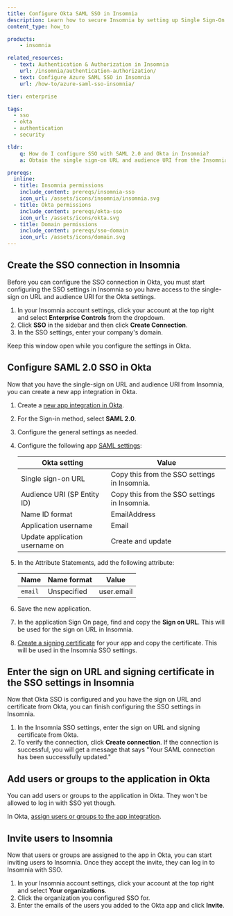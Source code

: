 ```yaml
---
title: Configure Okta SAML SSO in Insomnia
description: Learn how to secure Insomnia by setting up Single Sign-On with Okta.
content_type: how_to

products:
    - insomnia

related_resources:
  - text: Authentication & Authorization in Insomnia
    url: /insomnia/authentication-authorization/
  - text: Configure Azure SAML SSO in Insomnia
    url: /how-to/azure-saml-sso-insomnia/

tier: enterprise

tags:
  - sso
  - okta
  - authentication
  - security

tldr:
    q: How do I configure SSO with SAML 2.0 and Okta in Insomnia?
    a: Obtain the single sign-on URL and audience URI from the Insomnia SSO settings and add them to an application integration in Okta. Copy the sign on URL and signing certificate from Okta and enter those in the Insomnia SSO settings. Finally, add users or groups to the Okta app integration and invite those same users to the Insomnia app.

prereqs:
  inline:
  - title: Insomnia permissions
    include_content: prereqs/insomnia-sso
    icon_url: /assets/icons/insomnia/insomnia.svg
  - title: Okta permissions
    include_content: prereqs/okta-sso
    icon_url: /assets/icons/okta.svg
  - title: Domain permissions
    include_content: prereqs/sso-domain
    icon_url: /assets/icons/domain.svg
---
```


## Create the SSO connection in Insomnia

Before you can configure the SSO connection in Okta, you must start configuring the SSO settings in Insomnia so you have access to the single-sign on URL and audience URI for the Okta settings.

1. In your Insomnia account settings, click your account at the top right and select **Enterprise Controls** from the dropdown.
1. Click **SSO** in the sidebar and then click **Create Connection**.
1. In the SSO settings, enter your company's domain.

Keep this window open while you configure the settings in Okta.

## Configure SAML 2.0 SSO in Okta

Now that you have the single-sign on URL and audience URI from Insomnia, you can create a new app integration in Okta. 

1. Create a [new app integration in Okta](https://help.okta.com/en-us/content/topics/apps/apps_app_integration_wizard_saml.htm).
1. For the Sign-in method, select **SAML 2.0**.
1. Configure the general settings as needed.
1. Configure the following app [SAML settings](https://help.okta.com/en-us/content/topics/apps/aiw-saml-reference.htm):
   
   | Okta setting | Value |
   |--------------|-------|
   | Single sign-on URL | Copy this from the SSO settings in Insomnia. |
   | Audience URI (SP Entity ID) | Copy this from the SSO settings in Insomnia. |
   | Name ID format | EmailAddress |
   | Application username | Email |
   | Update application username on | Create and update | 
1. In the Attribute Statements, add the following attribute:
   
   | Name | Name format | Value |
   |------|-------------|-------|
   | `email` | Unspecified | user.email |
1. Save the new application.
1. In the application Sign On page, find and copy the **Sign on URL**. This will be used for the sign on URL in Insomnia.
1. [Create a signing certificate](https://help.okta.com/en-us/content/topics/apps/manage-signing-certificates.htm) for your app and copy the certificate. This will be used in the Insomnia SSO settings.

## Enter the sign on URL and signing certificate in the SSO settings in Insomnia

Now that Okta SSO is configured and you have the sign on URL and certificate from Okta, you can finish configuring the SSO settings in Insomnia.

1. In the Insomnia SSO settings, enter the sign on URL and signing certificate from Okta.
1. To verify the connection, click **Create connection**. If the connection is successful, you will get a message that says "Your SAML connection has been successfully updated."

## Add users or groups to the application in Okta

You can add users or groups to the application in Okta. They won't be allowed to log in with SSO yet though.

In Okta, [assign users or groups to the app integration](https://help.okta.com/en-us/content/topics/apps/apps-manage-assignments.htm). 

## Invite users to Insomnia

Now that users or groups are assigned to the app in Okta, you can start inviting users to Insomnia. Once they accept the invite, they can log in to Insomnia with SSO.

1. In your Insomnia account settings, click your account at the top right and select **Your organizations**. 
1. Click the organization you configured SSO for.
1. Enter the emails of the users you added to the Okta app and click **Invite**.

